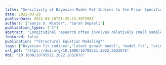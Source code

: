 ```yaml
---
title: "Sensitivity of Bayesian Model Fit Indices to the Prior Specification of Latent Growth Models"
date: 2022-03-20
publishDate: 2022-03-20T21:25:13.507393Z
authors: ["Sonja D. Winter", "Sarah Depaoli"]
publication_types: ["2"]
abstract: "Longitudinal research often involves relatively small samples and missing values. Under these conditions, Bayesian estimation can still result in accurate parameter estimates for latent growth models (LGMs). However, researchers were limited in their options for assessing model fit. Several new (approximate) model fit indices have been introduced into the Bayesian structural equation modeling framework. Through a simulation study, we examined the performance of these indices for model fit and selection with a latent growth model (LGM). Specifically, this study was designed to assess the impact of different prior specifications on the fit indices across several sample sizes and missing data conditions. Findings suggested that priors that diverge from the population values can interfere with model fit and selection assessment, making correctly specified models appear misspecified. In addition, the approximate fit indices may be more suited for model selection rather than model fit assessment. Implications for applied researchers are discussed."
featured: false
publication: "*Structural Equation Modeling*"
tags: ["Bayesian fit indices","latent growth model", "model fit", "prior specification"]
url_pdf: "https://doi.org/10.1080/10705511.2022.2032078"
doi: "10.1080/10705511.2022.2032078"
---
```


